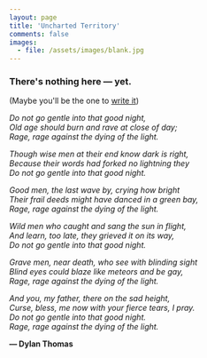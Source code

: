 ```yaml
---
layout: page
title: 'Uncharted Territory'
comments: false
images:
  - file: /assets/images/blank.jpg
---
```

### There's nothing here — yet.

(Maybe you'll be the one to <a href="https://docs.google.com/forms/d/e/1FAIpQLSc8NdNjysTQwEDnJdd4Q2CSbtALlg7cetoYo8pLOYUeHh7VFg/viewform" target="_blank">write it</a>)

*Do not go gentle into that good night,*  
*Old age should burn and rave at close of day;*  
*Rage, rage against the dying of the light.*  

*Though wise men at their end know dark is right,*  
*Because their words had forked no lightning they*  
*Do not go gentle into that good night.*  

*Good men, the last wave by, crying how bright*  
*Their frail deeds might have danced in a green bay,*  
*Rage, rage against the dying of the light.* 

*Wild men who caught and sang the sun in flight,*  
*And learn, too late, they grieved it on its way,*  
*Do not go gentle into that good night.*  

*Grave men, near death, who see with blinding sight*  
*Blind eyes could blaze like meteors and be gay,*  
*Rage, rage against the dying of the light.*  

*And you, my father, there on the sad height,*  
*Curse, bless, me now with your fierce tears, I pray.*  
*Do not go gentle into that good night.*  
*Rage, rage against the dying of the light.*

**— Dylan Thomas**